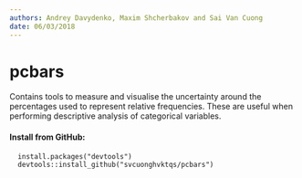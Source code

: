 ```yaml
---
authors: Andrey Davydenko, Maxim Shcherbakov and Sai Van Cuong
date: 06/03/2018
---
```


# pcbars
Contains tools to measure and visualise the uncertainty around the    percentages used to represent relative frequencies. These are useful   when performing descriptive analysis of categorical variables.

####  Install from GitHub:
      install.packages("devtools")
      devtools::install_github("svcuonghvktqs/pcbars")
